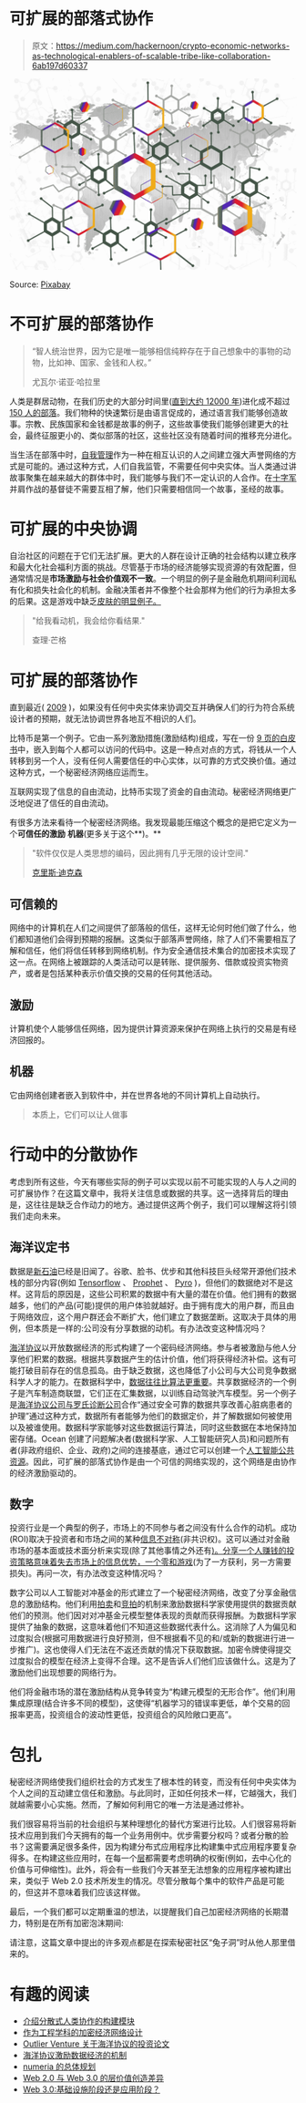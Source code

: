 # 可扩展的部落式协作

> 原文：<https://medium.com/hackernoon/crypto-economic-networks-as-technological-enablers-of-scalable-tribe-like-collaboration-6ab197d60337>

![](img/df27e7e57dfc98545e2216ab25143615.png)

Source: [Pixabay](https://pixabay.com/)

# 不可扩展的部落协作

> “智人统治世界，因为它是唯一能够相信纯粹存在于自己想象中的事物的动物，比如神、国家、金钱和人权。”
> 
> 尤瓦尔·诺亚·哈拉里

人类是群居动物，在我们历史的大部分时间里([直到大约 12000 年](https://en.wikipedia.org/wiki/Human))进化成不超过 [150 人的部落](https://en.wikipedia.org/wiki/Dunbar%27s_number)。我们物种的快速繁衍是由语言促成的，通过语言我们能够创造故事。宗教、民族国家和金钱都是故事的例子，这些故事使我们能够创建更大的社会，最终征服更小的、类似部落的社区，这些社区没有随着时间的推移充分进化。

当生活在部落中时，[自我管理](https://en.wikipedia.org/wiki/Self-governance)作为一种在相互认识的人之间建立强大声誉网络的方式是可能的。通过这种方式，人们自我监管，不需要任何中央实体。当人类通过讲故事聚集在越来越大的群体中时，我们能够与我们不一定认识的人合作。在[十字军](https://en.wikipedia.org/wiki/Crusades)并肩作战的基督徒不需要互相了解，他们只需要相信同一个故事，圣经的故事。

# 可扩展的中央协调

自治社区的问题在于它们无法扩展。更大的人群在设计正确的社会结构以建立秩序和最大化社会福利方面的挑战。尽管基于市场的经济能够实现资源的有效配置，但通常情况是**市场激励与社会价值观不一致**。一个明显的例子是金融危机期间利润私有化和损失社会化的机制。金融决策者并不像整个社会那样为他们的行为承担太多的后果。这是游戏中缺乏[皮肤的明显例子。](https://en.wikipedia.org/wiki/Skin_in_the_game_(phrase))

> "给我看动机，我会给你看结果."
> 
> 查理·芒格

# 可扩展的部落协作

直到最近( [2009](https://bitcoin.org/bitcoin.pdf) )，如果没有任何中央实体来协调交互并确保人们的行为符合系统设计者的预期，就无法协调世界各地互不相识的人们。

比特币是第一个例子。它由一系列激励措施(激励结构)组成，写在一份 [9 页的白皮书](https://bitcoin.org/bitcoin.pdf)中，嵌入到每个人都可以访问的代码中。这是一种点对点的方式，将钱从一个人转移到另一个人，没有任何人需要信任的中心实体，以可靠的方式交换价值。通过这种方式，一个秘密经济网络应运而生。

互联网实现了信息的自由流动，比特币实现了资金的自由流动。秘密经济网络更广泛地促进了信任的自由流动。

有很多方法来看待一个秘密经济网络。我发现最能压缩这个概念的是把它定义为一个**可信任的激励** **机器**(更多关于这个**)。**

> "软件仅仅是人类思想的编码，因此拥有几乎无限的设计空间."
> 
> [克里斯·迪克森](/s/story/why-decentralization-matters-5e3f79f7638e)

## 可信赖的

网络中的计算机在人们之间提供了部落般的信任，这样无论何时他们做了什么，他们都知道他们会得到预期的报酬。这类似于部落声誉网络，除了人们不需要相互了解和信任，他们将信任转移到网络机制。作为安全通信技术集合的加密技术实现了这一点。在网络上被跟踪的人类活动可以是转账、提供服务、借款或投资实物资产，或者是包括某种表示价值交换的交易的任何其他活动。

## 激励

计算机使个人能够信任网络，因为提供计算资源来保护在网络上执行的交易是有经济回报的。

## 机器

它由网络创建者嵌入到软件中，并在世界各地的不同计算机上自动执行。

> 本质上，它们可以让人做事

# 行动中的分散协作

考虑到所有这些，今天有哪些实际的例子可以实现以前不可能实现的人与人之间的可扩展协作？在这篇文章中，我将关注信息或数据的共享。这一选择背后的理由是，这往往是缺乏合作动力的地方。通过提供这两个例子，我们可以理解这将引领我们走向未来。

## 海洋议定书

数据是[新石油](https://www.economist.com/leaders/2017/05/06/the-worlds-most-valuable-resource-is-no-longer-oil-but-data)已经是旧闻了。谷歌、脸书、优步和其他科技巨头经常开源他们技术栈的部分内容(例如 [Tensorflow](https://www.tensorflow.org/) 、 [Prophet](https://research.fb.com/prophet-forecasting-at-scale/) 、 [Pyro](https://pyro.ai/) )，但他们的数据绝对不是这样。这背后的原因是，这些公司积累的数据中有大量的潜在价值。他们拥有的数据越多，他们的产品(可能)提供的用户体验就越好。由于拥有庞大的用户群，而且由于网络效应，这个用户群还会不断扩大，他们建立了数据垄断。这取决于具体的用例，但本质是一样的:公司没有分享数据的动机。有办法改变这种情况吗？

[海洋协议](https://oceanprotocol.com/)以开放数据经济的形式构建了一个密码经济网络。参与者被激励与他人分享他们积累的数据。根据共享数据产生的估计价值，他们将获得经济补偿。这有可能打破目前存在的信息孤岛。由于缺乏数据，这也降低了小公司与大公司竞争数据科学人才的能力。在数据科学中，[数据往往比算法更重要](https://static.googleusercontent.com/media/research.google.com/en//pubs/archive/35179.pdf)。共享数据经济的一个例子是汽车制造商联盟，它们正在汇集数据，以训练自动驾驶汽车模型。另一个例子是[海洋协议公司与罗氏诊断公司](https://blog.oceanprotocol.com/roche-diagnostics-and-ocean-protocol-partner-to-improve-care-for-heart-disease-patients-through-71cf3e678dc)合作“通过安全可靠的数据共享改善心脏病患者的护理”通过这种方式，数据所有者能够为他们的数据定价，并了解数据如何被使用以及被谁使用。数据科学家能够对这些数据运行算法，同时这些数据在本地保持加密存储。Ocean 创建了问题解决者(数据科学家、人工智能研究人员)和问题所有者(非政府组织、企业、政府)之间的连接基底，通过它可以创建一个[人工智能公共资源](https://blog.oceanprotocol.com/the-web3-data-economy-b6fd8ecac4c4)。因此，可扩展的部落式协作是由一个可信的网络实现的，这个网络是由协作的经济激励驱动的。

## 数字

投资行业是一个典型的例子，市场上的不同参与者之间没有什么合作的动机。成功(ROI)取决于投资者和市场之间的某种[信息不对称](https://en.wikipedia.org/wiki/Information_asymmetry)(非共识权)。这可以通过对金融市场的基本面或技术面分析来实现(除了其他事情之外还有[)。分享一个人赚钱的投资策略意味着失去市场上的信息优势，](https://en.wikipedia.org/wiki/Insider_trading)[一个零和游戏](https://en.wikipedia.org/wiki/Zero-sum_game)(为了一方获利，另一方需要损失)。再问一次，有办法改变这种情况吗？

数字公司以人工智能对冲基金的形式建立了一个秘密经济网络，改变了分享金融信息的激励结构。他们利用[拍卖](https://en.wikipedia.org/wiki/Dutch_auction)和[竞拍](/numerai/numerai-reveals-erasure-unstoppable-peer-to-peer-data-feeds-4fbb8d92820a)的机制来激励数据科学家使用提供的数据贡献他们的预测。他们因对对冲基金元模型整体表现的贡献而获得报酬。为数据科学家提供了抽象的数据，这意味着他们不知道这些数据代表什么。这消除了人为偏见和过度拟合(根据可用数据进行良好预测，但不根据看不见的和/或新的数据进行进一步推广)。这也使得人们无法在不返还贡献的情况下获取数据。加密令牌使得提交过度拟合的模型在经济上变得不合理。这不是告诉人们他们应该做什么。这是为了激励他们出现想要的网络行为。

他们将金融市场的潜在激励结构从竞争转变为“构建元模型的无形合作”。他们利用集成原理(结合许多不同的模型)，这使得“机器学习的错误率更低，单个交易的回报率更高，投资组合的波动性更低，投资组合的风险敞口更高”。

# 包扎

秘密经济网络使我们组织社会的方式发生了根本性的转变，而没有任何中央实体为个人之间的互动建立信任和激励。与此同时，正如任何技术一样，它越强大，我们就越需要小心实施。然而，了解如何利用它的唯一方法是通过修补。

我们很容易将当前的社会组织与某种理想化的替代方案进行比较。人们很容易将新技术应用到我们今天拥有的每一个业务用例中。优步需要分权吗？或者分散的脸书？这需要满足很多条件，因为构建分布式应用程序比构建集中式应用程序要复杂得多。在构建这些应用时，在每一个[层](https://www.usv.com/blog/fat-protocols)都需要考虑明确的权衡(例如，去中心化的价值与可伸缩性)。此外，将会有一些我们今天甚至无法想象的应用程序被构建出来，类似于 Web 2.0 技术所发生的情况。尽管分散每个集中的软件产品是可能的，但这并不意味着我们应该这样做。

最后，一个我们都可以定期重温的想法，以提醒我们自己加密经济网络的长期潜力，特别是在所有加密泡沫期间:

请注意，这篇文章中提出的许多观点都是在探索秘密社区“兔子洞”时从他人那里借来的。

# 有趣的阅读

*   [介绍分散式人类协作的构建模块](https://blog.goodaudience.com/rewriting-the-story-of-human-collaboration-c33a8a4cd5b8)
*   [作为工程学科的加密经济网络设计](http://tokenengineering.net/)
*   [Outlier Venture 关于海洋协议的投资论文](https://outlierventures.io/why-we-are-investing-in-ocean-protocol/)
*   [海洋协议激励数据经济的机制](https://blog.oceanprotocol.com/curated-proofs-markets-a-walk-through-of-oceans-core-token-mechanics-3d50851a8005)
*   [numeria 的总体规划](/numerai/numerais-master-plan-1a00f133dba9)
*   [Web 2.0 与 Web 3.0 的层价值创造差异](https://www.usv.com/blog/fat-protocols)
*   [Web 3.0:基础设施阶段还是应用阶段？](https://www.usv.com/blog/the-myth-of-the-infrastructure-phase)